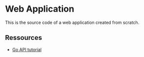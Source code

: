 # Web Application

This is the source code of a web application created from scratch.

## Ressources
- [Go API tutorial](https://go.dev/doc/tutorial/web-service-gin)